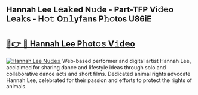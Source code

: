 ## Hannah Lee L𝚎a𝚔ed N𝚞𝚍e - Part-TFP Vi𝚍𝚎o L𝚎a𝚔s - H𝚘𝚝 O𝚗𝚕yf𝚊ns P𝚑𝚘tos U86iE

# <h2><a href="http://kf71qk6.oniu.top/?m=Hannah+Lee">🔗👉 🔴 Hannah Lee P𝚑ot𝚘𝚜 V𝚒d𝚎o</a></h2>

[![Hannah Lee Nu𝚍e𝚜](https://i.imgur.com/0qMVB7G.gif)](http://kf71qk6.oniu.top/?m=Hannah+Lee)
Web-based performer and digital artist Hannah Lee, acclaimed for sharing dance and lifestyle ideas through solo and collaborative dance acts and short films. Dedicated animal rights advocate Hannah Lee, celebrated for their passion and efforts to protect the rights of animals.  
